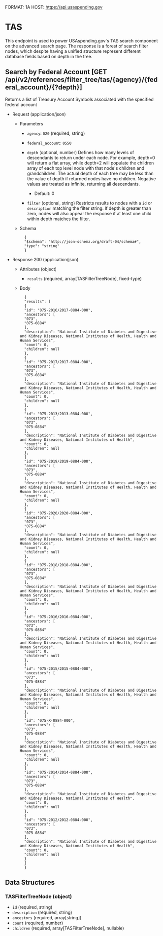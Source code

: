 FORMAT: 1A
HOST: https://api.usaspending.gov

# TAS

This endpoint is used to power USAspending.gov's TAS search component on the advanced search page.
The response is a forest of search filter nodes, which despite having a unified structure represent different
database fields based on depth in the tree.

## Search by Federal Account [GET /api/v2/references/filter_tree/tas/{agency}/{federal_account}/{?depth}]

Returns a list of Treasury Account Symbols associated with the specified federal account
+ Request (application/json)
    + Parameters
        + `agency`: `020` (required, string) 
        + `federal_account`: `0550`
        + `depth` (optional, number) 
            Defines how many levels of descendants to return under each node. For example, depth=0 will 
            return a flat array, while depth=2 will populate the children array of each top level node 
            with that node's children and grandchildren. The actual depth of each tree may be less than 
            the value of depth if returned nodes have no children. Negative values are treated as 
            infinite, returning all descendants. 
            + Default: 0
                  
        + `filter` (optional, string)
            Restricts results to nodes with a `id` or `description` matching the filter string. If depth is 
            greater than zero, nodes will also appear the response if at least one child within depth 
            matches the filter.        
        
    + Schema
        
            {
            "$schema": "http://json-schema.org/draft-04/schema#",
            "type": "string"
            }
    

+ Response 200 (application/json)
    + Attributes (object)
        + `results` (required, array[TASFilterTreeNode], fixed-type)
    + Body

            {
            "results": [
            {
            "id": "075-2016/2017-0884-000",
            "ancestors": [
            "073",
            "075-0884"
            ],
            "description": "National Institute of Diabetes and Digestive and Kidney Diseases, National Institutes of Health, Health and Human Services",
            "count": 0,
            "children": null
            },
            {
            "id": "075-2017/2017-0884-000",
            "ancestors": [
            "073",
            "075-0884"
            ],
            "description": "National Institute of Diabetes and Digestive and Kidney Diseases, National Institutes of Health, Health and Human Services",
            "count": 0,
            "children": null
            },
            {
            "id": "075-2013/2013-0884-000",
            "ancestors": [
            "073",
            "075-0884"
            ],
            "description": "National Institute of Diabetes and Digestive and Kidney Diseases, National Institutes of Health",
            "count": 0,
            "children": null
            },
            {
            "id": "075-2019/2019-0884-000",
            "ancestors": [
            "073",
            "075-0884"
            ],
            "description": "National Institute of Diabetes and Digestive and Kidney Diseases, National Institutes of Health, Health and Human Services",
            "count": 0,
            "children": null
            },
            {
            "id": "075-2020/2020-0884-000",
            "ancestors": [
            "073",
            "075-0884"
            ],
            "description": "National Institute of Diabetes and Digestive and Kidney Diseases, National Institutes of Health, Health and Human Services",
            "count": 0,
            "children": null
            },
            {
            "id": "075-2018/2018-0884-000",
            "ancestors": [
            "073",
            "075-0884"
            ],
            "description": "National Institute of Diabetes and Digestive and Kidney Diseases, National Institutes of Health, Health and Human Services",
            "count": 0,
            "children": null
            },
            {
            "id": "075-2016/2016-0884-000",
            "ancestors": [
            "073",
            "075-0884"
            ],
            "description": "National Institute of Diabetes and Digestive and Kidney Diseases, National Institutes of Health, Health and Human Services",
            "count": 0,
            "children": null
            },
            {
            "id": "075-2015/2015-0884-000",
            "ancestors": [
            "073",
            "075-0884"
            ],
            "description": "National Institute of Diabetes and Digestive and Kidney Diseases, National Institutes of Health, Health and Human Services",
            "count": 0,
            "children": null
            },
            {
            "id": "075-X-0884-000",
            "ancestors": [
            "073",
            "075-0884"
            ],
            "description": "National Institute of Diabetes and Digestive and Kidney Diseases, National Institutes of Health, Health and Human Services",
            "count": 0,
            "children": null
            },
            {
            "id": "075-2014/2014-0884-000",
            "ancestors": [
            "073",
            "075-0884"
            ],
            "description": "National Institute of Diabetes and Digestive and Kidney Diseases, National Institutes of Health",
            "count": 0,
            "children": null
            },
            {
            "id": "075-2012/2012-0884-000",
            "ancestors": [
            "073",
            "075-0884"
            ],
            "description": "National Institute of Diabetes and Digestive and Kidney Diseases, National Institutes of Health",
            "count": 0,
            "children": null
            }
            ]
            }

## Data Structures

### TASFilterTreeNode (object)

+ `id` (required, string)
+ `description` (required, string)
+ `ancestors` (required, array[string])
+ `count` (required, number)
+ `children` (required, array[TASFilterTreeNode], nullable)